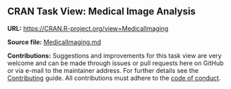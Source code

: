 ## CRAN Task View: Medical Image Analysis

**URL:** <https://CRAN.R-project.org/view=MedicalImaging>

**Source file:** [MedicalImaging.md](MedicalImaging.md)

**Contributions:** Suggestions and improvements for this task view are very
welcome and can be made through issues or pull requests here on GitHub or
via e-mail to the maintainer address. For further details see the
[Contributing](https://github.com/cran-task-views/ctv/blob/main/Contributing.md)
guide. All contributions must adhere to the
[code of conduct](https://github.com/cran-task-views/ctv/blob/main/CodeOfConduct.md).
